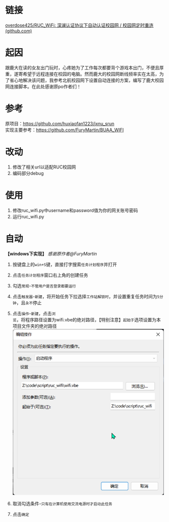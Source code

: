 # 链接

[overdose425/RUC_WiFi: 深澜认证协议下自动认证校园网 / 校园网定时重连 (github.com)](https://github.com/overdose425/RUC_WiFi)

# 起因

跟鹿大在读的女友出门玩时，心疼她为了工作每次都要背个游戏本出门，不便且厚重，遂寄希望于远程连接在校园的电脑。然而鹿大的校园网断线频率实在太高，为了省心地解决该问题，我参考北航校园网下设置自动连接的方案，编写了鹿大校园网连接脚本。在此处感谢原po作者们！

# 参考

原项目：https://github.com/huxiaofan1223/jxnu_srun  
实现主要参考：https://github.com/FuryMartin/BUAA_WIFI

# 改动

1. 修改了相关url以适配RUC校园网
2. 编码部分debug

# 使用

1. 修改ruc_wifi.py中username和password值为你的网关账号密码
2. 运行ruc_wifi.py

# 自动

**【windows下实现】** *感谢原作者@FuryMartin*

1. 按键盘上的`win+S`键，直接打字搜索`任务计划程序`并打开
  
2. 点击`任务计划程序`窗口右上角的创建任务
  
3. 勾选`常规`-`不管用户是否登录都要运行`
  
4. 点击`触发器`-`新建`，将开始任务下拉选择`工作站解锁时`，并设置重复任务时间为`5分钟`，且`永不`停止
  
5. 点击`操作`-`新建`，点击`浏览`，将程序路径设置为wifi.vbe的绝对路径，【特别注意】`起始于`选项设置为本项目文件夹的绝对路径
  ![](https://raw.githubusercontent.com/overdose425/ImgStg/main/2022/10/05-09-57-02-mmc_tjJxoT1363.png)
  
6. 取消勾选条件-`只有在计算机使用交流电源时才启动此任务`
  
7. 点击`确定`
